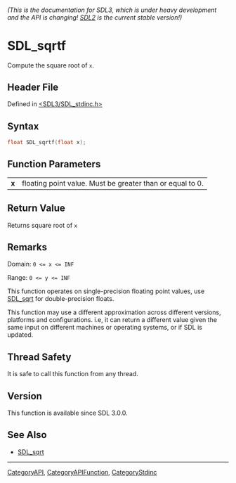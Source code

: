 ###### (This is the documentation for SDL3, which is under heavy development and the API is changing! [SDL2](https://wiki.libsdl.org/SDL2/) is the current stable version!)
# SDL_sqrtf

Compute the square root of `x`.

## Header File

Defined in [<SDL3/SDL_stdinc.h>](https://github.com/libsdl-org/SDL/blob/main/include/SDL3/SDL_stdinc.h)

## Syntax

```c
float SDL_sqrtf(float x);

```

## Function Parameters

|           |                                                           |
| --------- | --------------------------------------------------------- |
| **x**     | floating point value. Must be greater than or equal to 0. |

## Return Value

Returns square root of `x`

## Remarks

Domain: `0 <= x <= INF`

Range: `0 <= y <= INF`

This function operates on single-precision floating point values, use
[SDL_sqrt](SDL_sqrt) for double-precision floats.

This function may use a different approximation across different versions,
platforms and configurations. i.e, it can return a different value given
the same input on different machines or operating systems, or if SDL is
updated.

## Thread Safety

It is safe to call this function from any thread.

## Version

This function is available since SDL 3.0.0.

## See Also

- [SDL_sqrt](SDL_sqrt)

----
[CategoryAPI](CategoryAPI), [CategoryAPIFunction](CategoryAPIFunction), [CategoryStdinc](CategoryStdinc)

